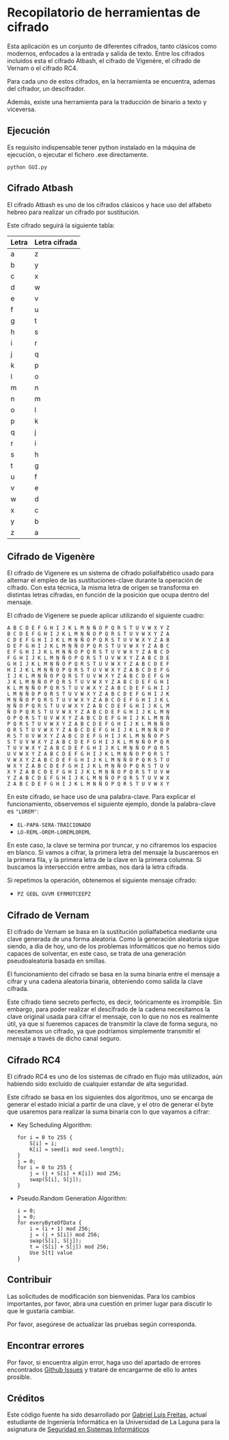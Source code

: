 # Recopilatorio de herramientas de cifrado
Esta aplicación es un conjunto de diferentes cifrados, tanto clásicos como modernos, enfocados a la entrada y salida de texto. Entre los cifrados incluidos esta el cifrado Atbash, el cifrado de Vigenère, el cifrado de Vernam o el cifrado RC4.

Para cada uno de estos cifrados, en la herramienta se encuentra, ademas del cifrador, un descifrador.

Además, existe una herramienta para la traducción de binario a texto y viceversa.

## Ejecución
Es requisito indispensable tener python instalado en la máquina de ejecución, o ejecutar el fichero .exe directamente.
```
python GUI.py
```
## Cifrado Atbash
El cifrado Atbash es uno de los cifrados clásicos y hace uso del alfabeto hebreo para realizar un cifrado por sustitución.

Este cifrado seguirá la siguiente tabla:

 | Letra | Letra cifrada |
 | -- | -- |
 | a | z |
 | b | y |
 | c | x |
 | d | w |
 | e | v |
 | f | u |
 | g | t |
 | h | s |
 | i | r |
 | j | q |
 | k | p |
 | l | o |
 | m | n |
 | n | m |
 | o | l |
 | p | k |
 | q | j |
 | r | i |
 | s | h |
 | t | g |
 | u | f |
 | v | e |
 | w | d |
 | x | c |
 | y | b |
 | z | a |

## Cifrado de Vigenère
El cifrado de Vigenere es un sistema de cifrado polialfabético usado para alternar el empleo de las sustituciones-clave durante la operación de cifrado. Con esta técnica, la misma letra de origen se transforma en distintas letras cifradas, en función de la posición que ocupa dentro del mensaje.

El cifrado de Vigenere se puede aplicar utilizando el siguiente cuadro:

```
A B C D E F G H I J K L M N Ñ O P Q R S T U V W X Y Z
B C D E F G H I J K L M N Ñ O P Q R S T U V W X Y Z A
C D E F G H I J K L M N Ñ O P Q R S T U V W X Y Z A B
D E F G H I J K L M N Ñ O P Q R S T U V W X Y Z A B C
E F G H I J K L M N Ñ O P Q R S T U V W X Y Z A B C D
F G H I J K L M N Ñ O P Q R S T U V W X Y Z A B C D E
G H I J K L M N Ñ O P Q R S T U V W X Y Z A B C D E F
H I J K L M N Ñ O P Q R S T U V W X Y Z A B C D E F G
I J K L M N Ñ O P Q R S T U V W X Y Z A B C D E F G H
J K L M N Ñ O P Q R S T U V W X Y Z A B C D E F G H I
K L M N Ñ O P Q R S T U V W X Y Z A B C D E F G H I J
L M N Ñ O P Q R S T U V W X Y Z A B C D E F G H I J K
M N Ñ O P Q R S T U V W X Y Z A B C D E F G H I J K L
N Ñ O P Q R S T U V W X Y Z A B C D E F G H I J K L M
Ñ O P Q R S T U V W X Y Z A B C D E F G H I J K L M N
O P Q R S T U V W X Y Z A B C D E F G H I J K L M N Ñ
P Q R S T U V W X Y Z A B C D E F G H I J K L M N Ñ O
Q R S T U V W X Y Z A B C D E F G H I J K L M N Ñ O P
R S T U V W X Y Z A B C D E F G H I J K L M N Ñ O P S
S T U V W X Y Z A B C D E F G H I J K L M N Ñ O P Q R
T U V W X Y Z A B C D E F G H I J K L M N Ñ O P Q R S
U V W X Y Z A B C D E F G H I J K L M N Ñ O P Q R S T
V W X Y Z A B C D E F G H I J K L M N Ñ O P Q R S T U
W X Y Z A B C D E F G H I J K L M N Ñ O P Q R S T U V
X Y Z A B C D E F G H I J K L M N Ñ O P Q R S T U V W
Y Z A B C D E F G H I J K L M N Ñ O P Q R S T U V W X
Z A B C D E F G H I J K L M N Ñ O P Q R S T U V W X Y
```
En este cifrado, se hace uso de una palabra-clave. Para explicar el funcionamiento, observemos el siguiente ejemplo, donde la palabra-clave es `"LOREM"`:

- `EL-PAPA-SERA-TRAICIONADO`
- `LO-REML-OREM-LOREMLOREML`

En este caso, la clave se termina por truncar, y no cifraremos los espacios en blanco. Si vamos a cifrar, la primera letra del mensaje la buscaremos en la primera fila, y la primera letra de la clave en la primera columna. Si buscamos la intersección entre ambas, nos dará la letra cifrada.

Si repetimos la operación, obtenemos el siguiente mensaje cifrado:

- `PZ GEBL GVVM EFRMOTCEEPZ`
## Cifrado de Vernam
El cifrado de Vernam se basa en la sustitución polialfabetica mediante una clave generada de una forma aleatoria. Como la generación aleatoria sigue siendo, a dia de hoy, uno de los problemas informáticos que no hemos sido capaces de solventar, en este caso, se trata de una generación pseudoaleatoria basada en smillas.

El funcionamiento del cifrado se basa en la suma binaria entre el mensaje a cifrar y una cadena aleatoria binaria, obteniendo como salida la clave cifrada.

Este cifrado tiene secreto perfecto, es decir, teóricamente es irrompible. Sin embargo, para poder realizar el descifrado de la cadena necesitamos la clave original usada para cifrar el mensaje, con lo que no nos es realmente útil, ya que si fueremos capaces de transmitir la clave de forma segura, no necesitamos un cifrado, ya que podríamos simplemente transmitir el mensaje a través de dicho canal seguro.
## Cifrado RC4
El cifrado RC4 es uno de los sistemas de cifrado en flujo más utilizados, aún habiendo sido excluido de cualquier estandar de alta seguridad.

Este cifrado se basa en los siguientes dos algoritmos, uno se encarga de generar el estado inicial a partir de una clave, y el otro de generar el byte que usaremos para realizar la suma binaria con lo que vayamos a cifrar:

- Key Scheduling Algorithm:
    ```
    for i = 0 to 255 {
        S[i] = i;
        K[i] = seed[i mod seed.length];
    }
    j = 0;
    for i = 0 to 255 {
        j = (j + S[i] + K[i]) mod 256;
        swap(S[i], S[j]);
    }
    ```
- Pseudo.Random Generation Algorithm:
    ```
    i = 0;
    j = 0;
    for everyByteOfData {
        i = (i + 1) mod 256;
        j = (j + S[i]) mod 256;
        swap(S[i], S[j]);
        t = (S[i] + S[j]) mod 256;
        Use S[t] value
    }
    ```
## Contribuir
Las solicitudes de modificación son bienvenidas. Para los cambios importantes, por favor, abra una cuestión en primer lugar para discutir lo que le gustaría cambiar.

Por favor, asegúrese de actualizar las pruebas según corresponda.

## Encontrar errores
Por favor, si encuentra algún error, haga uso del apartado de errores encontrados [Github Issues](https://github.com/FNDme/cryptography-tools/issues) y trataré de encargarme de ello lo antes prosible.

## Créditos
Este código fuente ha sido desarrollado por [Gabriel Luis Freitas](https://github.com/FNDme/), actual estudiante de Ingeniería Informática en la Universidad de La Laguna para la asignatura de [Seguridad en Sistemas Informáticos](https://www.ull.es/apps/guias/guias/view_guide_course/2122/139263523/)
